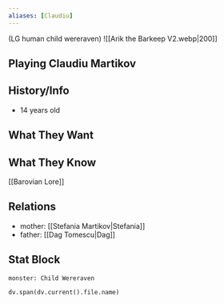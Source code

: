 ```yaml
---
aliases: [Claudiu]
---
```

(LG human child wereraven)
![[Arik the Barkeep V2.webp|200]]
## Playing Claudiu Martikov

## History/Info
- 14 years old

## What They Want

## What They Know
[[Barovian Lore]]

## Relations
- mother: [[Stefania Martikov|Stefania]]
- father: [[Dag Tomescu|Dag]]

## Stat Block

```statblock
monster: Child Wereraven
```

```dataviewjs
dv.span(dv.current().file.name)
```

